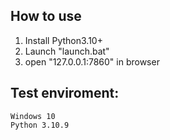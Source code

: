 ## How to use
1. Install Python3.10+
2. Launch "launch.bat"
3. open "127.0.0.1:7860" in browser

## Test enviroment:
```
Windows 10
Python 3.10.9
``` 
